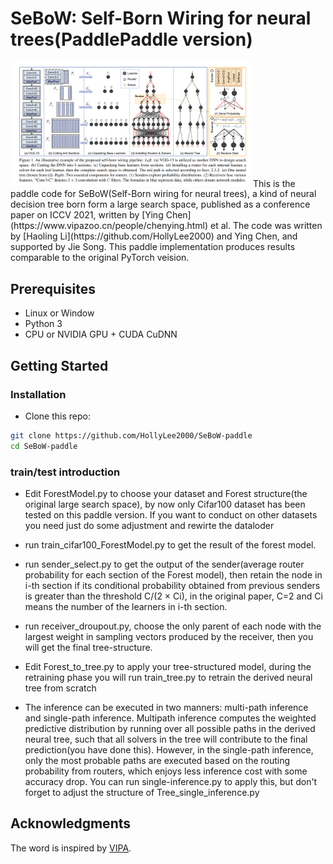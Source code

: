 # SeBoW: Self-Born Wiring for neural trees(PaddlePaddle version)
<img src='methodology.png' width=384 alt="methodology">
This is the paddle code for SeBoW(Self-Born wiring for neural trees), a kind of neural decision tree born form a large search space, published as a
conference paper on ICCV 2021, written by [Ying Chen](https://www.vipazoo.cn/people/chenying.html) et al.
The code was written by [Haoling Li](https://github.com/HollyLee2000) and Ying Chen, and supported by Jie Song.
This paddle implementation produces results comparable to the original PyTorch veision. 

## Prerequisites
- Linux or Window
- Python 3
- CPU or NVIDIA GPU + CUDA CuDNN

## Getting Started
### Installation
- Clone this repo:
```bash
git clone https://github.com/HollyLee2000/SeBoW-paddle
cd SeBoW-paddle
```

### train/test introduction
- Edit ForestModel.py to choose your dataset and Forest structure(the original large search space), by now only Cifar100 dataset has been tested on this paddle version. If you want to conduct on other datasets you need just do some adjustment and rewirte the dataloder


- run train_cifar100_ForestModel.py to get the result of the forest model.


- run sender_select.py to get the output of the sender(average router probability for each section of the Forest model), then retain the node in i-th section if its conditional probability obtained from previous senders is greater than the threshold C/(2 × Ci), in the original paper, C=2 and Ci means the number of the learners in i-th section.


- run receiver_droupout.py, choose the only parent of each node with the largest weight in sampling vectors produced by the receiver, then you will get the final tree-structure.


- Edit Forest_to_tree.py to apply your tree-structured model, during the retraining phase you will run train_tree.py to retrain the derived neural tree from scratch


- The inference can be executed in two manners: multi-path inference and single-path inference. Multipath inference computes the weighted predictive distribution by running over all possible paths in the derived neural tree, such that all solvers in the tree will contribute to the final prediction(you have done this). However, in the single-path inference, only the most probable paths are executed based on the routing probability from routers, which enjoys less inference cost with some accuracy drop. You can run single-inference.py to apply this, but don't forget to adjust the structure of Tree_single_inference.py


## Acknowledgments
The word is inspired by [VIPA](https://www.vipazoo.cn/).

